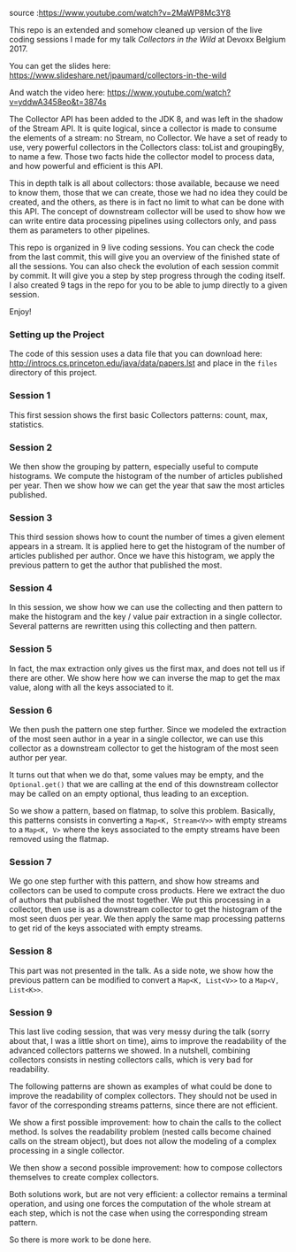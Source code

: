 source :https://www.youtube.com/watch?v=2MaWP8Mc3Y8

This repo is an extended and somehow cleaned up version of the live coding sessions I made for my talk _Collectors in the Wild_ at Devoxx Belgium 2017. 

You can get the slides here: https://www.slideshare.net/jpaumard/collectors-in-the-wild

And watch the video here: https://www.youtube.com/watch?v=yddwA3458eo&t=3874s

The Collector API has been added to the JDK 8, and was left in the shadow of the Stream API. It is quite logical, since a collector is made to consume the elements of a stream: no Stream, no Collector. We have a set of ready to use, very powerful collectors in the Collectors class: toList and groupingBy, to name a few. Those two facts hide the collector model to process data, and how powerful and efficient is this API.

This in depth talk is all about collectors: those available, because we need to know them, those that we can create, those we had no idea they could be created, and the others, as there is in fact no limit to what can be done with this API. The concept of downstream collector will be used to show how we can write entire data processing pipelines using collectors only, and pass them as parameters to other pipelines.

This repo is organized in 9 live coding sessions. You can check the code from the last commit, this will give you an overview of the finished state of all the sessions. You can also check the evolution of each session commit by commit. It will give you a step by step progress through the coding itself. I also created 9 tags in the repo for you to be able to jump directly to a given session. 

Enjoy!

### Setting up the Project

The code of this session uses a data file that you can download here: http://introcs.cs.princeton.edu/java/data/papers.lst and place in the `files` directory of this project. 

### Session 1

This first session shows the first basic Collectors patterns: count, max, statistics.  

### Session 2

We then show the grouping by pattern, especially useful to compute histograms. We compute the histogram of the number of articles published per year. Then we show how we can get the year that saw the most articles published. 

### Session 3

This third session shows how to count the number of times a given element appears in a stream. It is applied here to get the histogram of the number of articles published per author. Once we have this histogram, we apply the previous pattern to get the author that published the most. 

### Session 4

In this session, we show how we can use the collecting and then pattern to make the histogram and the key / value pair extraction in a single collector. Several patterns are rewritten using this collecting and then pattern. 


### Session 5

In fact, the max extraction only gives us the first max, and does not tell us if there are other. We show here how we can inverse the map to get the max value, along with all the keys associated to it. 

### Session 6

We then push the pattern one step further. Since we modeled the extraction of the most seen author in a year in a single collector, we can use this collector as a downstream collector to get the histogram of the most seen author per year. 

It turns out that when we do that, some values may be empty, and the `Optional.get()` that we are calling at the end of this downstream collector may be called on an empty optional, thus leading to an exception. 

So we show a pattern, based on flatmap, to solve this problem. Basically, this patterns consists in converting a `Map<K, Stream<V>>` with empty streams to a `Map<K, V>` where the keys associated to the empty streams have been removed using the flatmap.  

### Session 7

We go one step further with this pattern, and show how streams and collectors can be used to compute cross products. Here we extract the duo of authors that published the most together. We put this processing in a collector, then use is as a downstream collector to get the histogram of the most seen duos per year. We then apply the same map processing patterns to get rid of the keys associated with empty streams. 

### Session 8

This part was not presented in the talk. As a side note, we show how the previous pattern can be modified to convert a `Map<K, List<V>>` to a `Map<V, List<K>>`.   

### Session 9

This last live coding session, that was very messy during the talk (sorry about that, I was a little short on time), aims to improve the readability of the advanced collectors patterns we showed. In a nutshell, combining collectors consists in nesting collectors calls, which is very bad for readability. 

The following patterns are shown as examples of what could be done to improve the readability of complex collectors. They should not be used in favor of the corresponding streams patterns, since there are not efficient.  

We show a first possible improvement: how to chain the calls to the collect method. Is solves the readability problem (nested calls become chained calls on the stream object), but does not allow the modeling of a complex processing in a single collector.  

We then show a second possible improvement: how to compose collectors themselves to create complex collectors.

Both solutions work, but are not very efficient: a collector remains a terminal operation, and using one forces the computation of the whole stream at each step, which is not the case when using the corresponding stream pattern. 

So there is more work to be done here. 